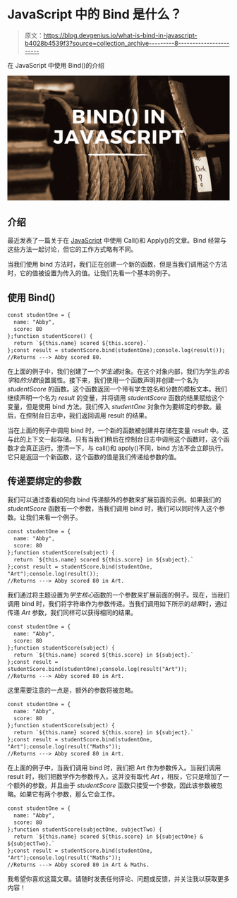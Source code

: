 # JavaScript 中的 Bind 是什么？

> 原文：<https://blog.devgenius.io/what-is-bind-in-javascript-b4028b4539f3?source=collection_archive---------8----------------------->

在 JavaScript 中使用 Bind()的介绍

![](img/ad4efba989d3c8875c0a6ecedd30b5ec.png)

## 介绍

最近发表了一篇关于在 [JavaScript](https://medium.com/@codecupdev/call-and-apply-in-javascript-f4974fc781aa) 中使用 Call()和 Apply()的文章。Bind 经常与这些方法一起讨论，但它的工作方式略有不同。

当我们使用 bind 方法时，我们正在创建一个新的函数，但是当我们调用这个方法时，它的值被设置为传入的值。让我们先看一个基本的例子。

## 使用 Bind()

```
const studentOne = {
  name: "Abby",
  score: 80
};function studentScore() {
  return `${this.name} scored ${this.score}.`
};const result = studentScore.bind(studentOne);console.log(result());
//Returns ---> Abby scored 80.
```

在上面的例子中，我们创建了一个*学生通*对象。在这个对象内部，我们为学生*的名字*和*的分数*设置属性。接下来，我们使用一个函数声明并创建一个名为 *studentScore* 的函数。这个函数返回一个带有学生姓名和分数的模板文本。我们继续声明一个名为 *result* 的变量，并将调用 *studentScore* 函数的结果赋给这个变量，但是使用 bind 方法。我们传入 *studentOne* 对象作为要绑定的参数。最后，在控制台日志中，我们返回调用 result 的结果。

当在上面的例子中调用 bind 时，一个新的函数被创建并存储在变量 *result* 中。这与此的上下文一起存储。只有当我们稍后在控制台日志中调用这个函数时，这个函数才会真正运行。澄清一下，与 call()和 apply()不同，bind 方法不会立即执行。它只是返回一个新函数，这个函数的值是我们传递给参数的值。

## 传递要绑定的参数

我们可以通过查看如何向 bind 传递额外的参数来扩展前面的示例。如果我们的 *studentScore* 函数有一个参数，当我们调用 bind 时，我们可以同时传入这个参数。让我们来看一个例子。

```
const studentOne = {
  name: "Abby",
  score: 80
};function studentScore(subject) {
  return `${this.name} scored ${this.score} in ${subject}.`
};const result = studentScore.bind(studentOne, "Art");console.log(result());
//Returns ---> Abby scored 80 in Art.
```

我们通过将主题设置为*学生核心*函数的一个参数来扩展前面的例子。现在，当我们调用 bind 时，我们将字符串作为参数传递。当我们调用如下所示的*结果*时，通过传递 *Art* 参数，我们同样可以获得相同的结果。

```
const studentOne = {
  name: "Abby",
  score: 80
};function studentScore(subject) {
  return `${this.name} scored ${this.score} in ${subject}.`
};const result = studentScore.bind(studentOne);console.log(result("Art"));
//Returns ---> Abby scored 80 in Art.
```

这里需要注意的一点是，额外的参数将被忽略。

```
const studentOne = {
  name: "Abby",
  score: 80
};function studentScore(subject) {
  return `${this.name} scored ${this.score} in ${subject}.`
};const result = studentScore.bind(studentOne, "Art");console.log(result("Maths"));
//Returns ---> Abby scored 80 in Art.
```

在上面的例子中，当我们调用 bind 时，我们把 Art 作为参数传入。当我们调用 result 时，我们把数学作为参数传入。这并没有取代 *Art* ，相反，它只是增加了一个额外的参数，并且由于 *studentScore* 函数只接受一个参数，因此该参数被忽略。如果它有两个参数，那么它会工作。

```
const studentOne = {
  name: "Abby",
  score: 80
};function studentScore(subjectOne, subjectTwo) {
  return `${this.name} scored ${this.score} in ${subjectOne} & ${subjectTwo}.`
};const result = studentScore.bind(studentOne, "Art");console.log(result("Maths"));
//Returns ---> Abby scored 80 in Art & Maths.
```

我希望你喜欢这篇文章。请随时发表任何评论、问题或反馈，并关注我以获取更多内容！